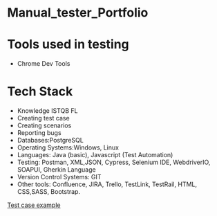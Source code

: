 # Manual_tester_Portfolio

# Tools used in testing
  * Chrome Dev Tools

# Tech Stack

* Knowledge ISTQB FL
* Creating test case
* Creating scenarios
* Reporting bugs
* Databases:PostgreSQL
* Operating Systems:Windows, Linux
* Languages: Java (basic), Javascript (Test Automation)
* Testing: Postman, XML,JSON, Cypress, Selenium IDE, WebdriverIO, SOAPUI, Gherkin Language
* Version Control Systems: GIT
* Other tools: Confluence, JIRA, Trello, TestLink, TestRail, HTML, CSS,SASS, Bootstrap. 


[Test case example](https://docs.google.com/spreadsheets/d/1J_fWnqjXvYBRY2ICh7-8O1ZMlAdYVKe6/edit?usp=sharing&ouid=106314430256427095697&rtpof=true&sd=true)
